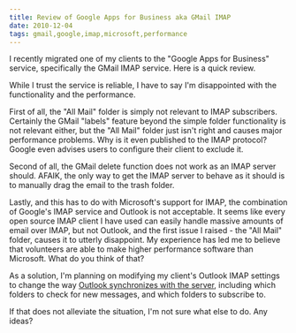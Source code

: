 ```yaml
---
title: Review of Google Apps for Business aka GMail IMAP
date: 2010-12-04
tags: gmail,google,imap,microsoft,performance
---
```

I recently migrated one of my clients to the "Google Apps for Business" service, specifically the GMail IMAP service. Here is a quick review.

While I trust the service is reliable, I have to say I'm disappointed with the functionality and the performance.

First of all, the "All Mail" folder is simply not relevant to IMAP subscribers. Certainly the GMail "labels" feature beyond the simple folder functionality is not relevant either, but the "All Mail" folder just isn't right and causes major performance problems. Why is it even published to the IMAP protocol? Google even advises users to configure their client to exclude it.

Second of all, the GMail delete function does not work as an IMAP server should. AFAIK, the only way to get the IMAP server to behave as it should is to manually drag the email to the trash folder.

Lastly, and this has to do with Microsoft's support for IMAP, the combination of Google's IMAP service and Outlook is not acceptable. It seems like every open source IMAP client I have used can easily handle massive amounts of email over IMAP, but not Outlook, and the first issue I raised - the "All Mail" folder, causes it to utterly disappoint. My experience has led me to believe that volunteers are able to make higher performance software than Microsoft. What do you think of that?

As a solution, I'm planning on modifying my client's Outlook IMAP settings to change the way [Outlook synchronizes with the server](http://www.docunext.com/blog/2010/05/outlook-offline-mode-for-imap-over-slow-connections.html), including which folders to check for new messages, and which folders to subscribe to.

If that does not alleviate the situation, I'm not sure what else to do. Any ideas?

